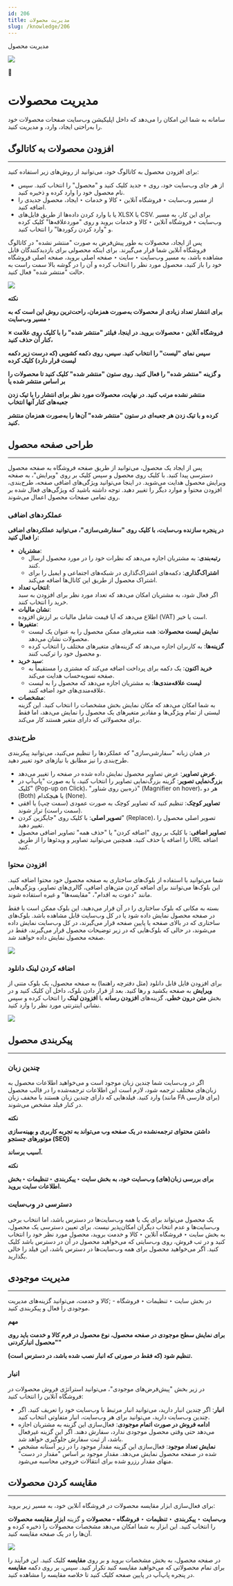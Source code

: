 ```yaml
---
id: 206
title: مدیریت محصولات
slug: /knowledge/206
---
```



 

مدیریت محصول

 

![](https://odoofarsi.com/web/image/2650?access_token=384f7e36-f943-4507-81ef-8e175d9df2ba)

📖

# مدیریت محصولات

سامانه به شما این امکان را می‌دهد که داخل اپلیکیشن وب‌سایت صفحات محصولات خود را به‌راحتی ایجاد، وارد، و مدیریت کنید.

## **افزودن محصولات به کاتالوگ**

---

برای افزودن محصول به کاتالوگ خود، می‌توانید از روش‌های زیر استفاده کنید:

* از هر جای وب‌سایت خود، روی + جدید کلیک کنید و "محصول" را انتخاب کنید. سپس نام محصول خود را وارد کرده و ذخیره کنید.
* از مسیر وب‌سایت ‣ فروشگاه آنلاین ‣ کالا و خدمات ‣ ایجاد، محصول جدیدی را اضافه کنید.
* یا با وارد کردن داده‌ها از طریق فایل‌های XLSX یا CSV. برای این کار، به مسیر وب‌سایت ‣ فروشگاه آنلاین ‣ کالا و خدمات بروید و روی "موردعلاقه‌ها" کلیک کرده و "وارد کردن رکوردها" را انتخاب کنید.

پس از ایجاد، محصولات به طور پیش‌فرض به صورت "منتشر نشده" در کاتالوگ فروشگاه آنلاین شما قرار می‌گیرند. برای اینکه محصولی برای بازدیدکنندگان قابل مشاهده باشد، به مسیر وب‌سایت ‣ سایت ‣ صفحه اصلی بروید، صفحه اصلی فروشگاه خود را باز کنید، محصول مورد نظر را انتخاب کرده و آن را در گوشه بالا سمت راست به حالت "منتشر شده" فعال کنید.

![](https://odoofarsi.com/web/image/2791-e378e5a0/image.png?access_token=a77620cb-913f-45df-8b8c-be25cb2697cb)

**نکته**

**برای انتشار تعداد زیادی از محصولات به‌صورت همزمان، راحت‌ترین روش این است که به مسیر وب‌سایت ‣**

**فروشگاه آنلاین ‣ محصولات بروید. در اینجا، فیلتر "منتشر شده" را با کلیک روی علامت × کنار آن حذف کنید،**

**سپس نمای "لیست" را انتخاب کنید. سپس، روی دکمه کشویی (که درست زیر دکمه لیست قرار دارد) کلیک کرده**

**و گزینه "منتشر شده" را فعال کنید. روی ستون "منتشر شده" کلیک کنید تا محصولات را بر اساس منتشر شده یا**

**منتشر نشده مرتب کنید. در نهایت، محصولات مورد نظر برای انتشار را با تیک زدن جعبه‌های کنار آنها انتخاب**

**کرده و با تیک زدن هر جعبه‌ای در ستون "منتشر شده" آن‌ها را به‌صورت همزمان منتشر کنید.**

## **طراحی صفحه محصول**

---

پس از ایجاد یک محصول، می‌توانید از طریق صفحه فروشگاه به صفحه محصول دسترسی پیدا کنید. با کلیک روی محصول و سپس کلیک بر روی "ویرایش"، به صفحه ویرایش محصول هدایت می‌شوید. در اینجا می‌توانید ویژگی‌های اضافی صفحه، طرح‌بندی، افزودن محتوا و موارد دیگر را تغییر دهید. توجه داشته باشید که ویژگی‌های فعال شده بر روی تمامی صفحات محصول اعمال می‌شوند.

### **عملکردهای اضافی**

**در پنجره سازنده وب‌سایت، با کلیک روی "سفارشی‌سازی"، می‌توانید عملکردهای اضافی را فعال کنید:**

* **مشتریان**:
  + **رتبه‌بندی**: به مشتریان اجازه می‌دهد که نظرات خود را در مورد محصول ارسال کنند.
  + **اشتراک‌گذاری**: دکمه‌های اشتراک‌گذاری در شبکه‌های اجتماعی و ایمیل را برای اشتراک محصول از طریق این کانال‌ها اضافه می‌کند.
* **انتخاب تعداد**:  
  اگر فعال شود، به مشتریان امکان می‌دهد که تعداد مورد نظر برای افزودن به سبد خرید را انتخاب کنند.
* **نشان مالیات**:  
  اطلاع می‌دهد که آیا قیمت شامل مالیات بر ارزش افزوده (VAT) است یا خیر.
* **متغیرها**:
  + **نمایش لیست محصولات**: همه متغیرهای ممکن محصول را به عنوان یک لیست محصولات نشان می‌دهد.
  + **گزینه‌ها**: به کاربران اجازه می‌دهد که گزینه‌های متغیرهای مختلف را انتخاب کرده و محصول خود را ترکیب کنند.
* **سبد خرید**:
  + **خرید اکنون**: یک دکمه برای پرداخت اضافه می‌کند که مشتری را مستقیماً به صفحه تسویه‌حساب هدایت می‌کند.
  + **لیست علاقه‌مندی‌ها**: به مشتریان اجازه می‌دهد که محصول را به لیست علاقه‌مندی‌های خود اضافه کنند.
* **مشخصات**:  
  به شما امکان می‌دهد که مکان نمایش بخش مشخصات را انتخاب کنید. این گزینه لیستی از تمام ویژگی‌ها و مقادیر متغیرهای یک محصول را نمایش می‌دهد، اما فقط برای محصولاتی که دارای متغیر هستند کار می‌کند.

### **طرح‌بندی**

در همان زبانه "سفارشی‌سازی" که عملکردها را تنظیم می‌کنید، می‌توانید پیکربندی طرح‌بندی را نیز مطابق با نیازهای خود تغییر دهید.

* **عرض تصاویر**: عرض تصاویر محصول نمایش داده شده در صفحه را تغییر می‌دهد.
* **بزرگ‌نمایی تصویر**: گزینه بزرگ‌نمایی تصاویر را انتخاب کنید، یا به صورت "پاپ‌آپ در کلیک" (Pop-up on Click)، "ذره‌بین روی شناور" (Magnifier on hover)، هر دو (Both) یا هیچکدام (None).
* **تصاویر کوچک**: تنظیم کنید که تصاویر کوچک به صورت عمودی (سمت چپ) یا افقی (سمت راست) تراز شوند.
* **تصویر اصلی**: با کلیک روی "جایگزین کردن" (Replace)، تصویر اصلی محصول را تغییر دهید.
* **تصاویر اضافی**: با کلیک بر روی "اضافه کردن" یا "حذف همه" تصاویر اضافی محصول را اضافه یا حذف کنید. همچنین می‌توانید تصاویر و ویدئوها را از طریق URL اضافه کنید.

### **افزودن محتوا**

شما می‌توانید با استفاده از بلوک‌های ساختاری به صفحه محصول خود محتوا اضافه کنید. این بلوک‌ها می‌توانند برای اضافه کردن متن‌های اضافی، گالری‌های تصاویر، ویژگی‌هایی مانند "دعوت به اقدام"، "مقایسه‌ها" و غیره استفاده شوند.

بسته به مکانی که بلوک ساختاری را در آن قرار می‌دهید، این بلوک ممکن است یا فقط در صفحه محصول نمایش داده شود یا در کل وب‌سایت قابل مشاهده باشد. بلوک‌های ساختاری که در بالای صفحه یا پایین صفحه قرار می‌گیرند، در کل وب‌سایت نمایش داده می‌شوند، در حالی که بلوک‌هایی که در زیر توضیحات محصول قرار می‌گیرند، فقط در صفحه محصول نمایش داده خواهند شد.

![](https://odoofarsi.com/web/image/2810-4b91d5d8/image.png?access_token=40635584-bf26-4770-b0a5-41892ec8a218)

### **اضافه کردن لینک دانلود**

برای افزودن فایل قابل دانلود (مثل دفترچه راهنما) به صفحه محصول، یک بلوک متنی از **ویرایش** به صفحه بکشید و رها کنید. بعد از قرار دادن بلوک، داخل آن کلیک کنید و در بخش **متن درون خطی**، گزینه‌های **افزودن رسانه** یا **افزودن لینک** را انتخاب کرده و سپس نشانی اینترنتی مورد نظر را وارد کنید.

![](https://odoofarsi.com/web/image/2817-61fadff9/image.png?access_token=6c77eec0-1960-4732-895a-8bdd80615e20)

## **پیکربندی محصول**

---

### **چندین زبان**

اگر در وب‌سایت شما چندین زبان موجود است و می‌خواهید اطلاعات محصول به زبان‌های مختلف ترجمه شود، لازم است این اطلاعات ترجمه‌شده را در قالب محصول وارد کنید. فیلدهایی که دارای چندین زبان هستند با مخفف زبان (مانند FA برای فارسی) در کنار فیلد مشخص می‌شوند.

**نکته**

**داشتن محتوای ترجمه‌نشده در یک صفحه وب می‌تواند به تجربه کاربری و بهینه‌سازی موتورهای جستجو (SEO)**

**آسیب برساند.**

**نکته**

**برای بررسی زبان(های) وب‌سایت خود، به بخش سایت ‣ پیکربندی ‣ تنظیمات ‣ بخش اطلاعات سایت بروید.**

### **دسترسی در وب‌سایت**

یک محصول می‌تواند برای یک یا همه وب‌سایت‌ها در دسترس باشد، اما انتخاب برخی وب‌سایت‌ها و عدم انتخاب دیگران امکان‌پذیر نیست. برای تعیین دسترسی یک محصول، به بخش سایت ‣ فروشگاه آنلاین ‣ کالا و خدمت بروید، محصول مورد نظر خود را انتخاب کنید و در تب فروش، روی وب‌سایتی که می‌خواهید محصول در آن در دسترس باشد کلیک کنید. اگر می‌خواهید محصول برای همه وب‌سایت‌ها در دسترس باشد، این فیلد را خالی بگذارید.

## **مدیریت موجودی**

---

در بخش سایت ‣ تنظیمات ‣ فروشگاه - ;کالا و خدمت، می‌توانید گزینه‌های مدیریت موجودی را فعال و پیکربندی کنید.

**مهم**

**برای نمایش سطح موجودی در صفحه محصول، نوع محصول در فرم کالا و خدمت باید روی "محصول انبارکردنی"**

**تنظیم شود (که فقط در صورتی که انبار نصب شده باشد، در دسترس است).**

### **انبار**

در زیر بخش "پیش‌فرض‌های موجودی"، می‌توانید استراتژی فروش محصولات در فروشگاه آنلاین را انتخاب کنید:

* **انبار**: اگر چندین انبار دارید، می‌توانید انبار مرتبط با وب‌سایت خود را تعریف کنید. اگر چندین وب‌سایت دارید، می‌توانید برای هر وب‌سایت، انبار متفاوتی انتخاب کنید.
* **ادامه فروش در صورت اتمام موجودی**: فعال‌سازی این گزینه به مشتریان اجازه می‌دهد حتی وقتی محصول موجودی ندارد، سفارش دهند. اگر این گزینه غیرفعال باشد، از ثبت سفارش جلوگیری خواهد شد.
* **نمایش تعداد موجود**: فعال‌سازی این گزینه مقدار موجود را در زیر آستانه مشخص شده در صفحه محصول نمایش می‌دهد. مقدار موجود بر اساس "مقدار در دست" منهای مقدار رزرو شده برای انتقالات خروجی محاسبه می‌شود.

## **مقایسه کردن محصولات**

---

برای فعال‌سازی ابزار مقایسه محصولات در فروشگاه آنلاین خود، به مسیر زیر بروید:

**وب‌سایت** ‣ **پیکربندی** ‣ **تنظیمات** ‣ **فروشگاه - محصولات** و گزینه **ابزار مقایسه محصولات** را انتخاب کنید. این ابزار به شما امکان می‌دهد مشخصات محصولات را ذخیره کرده و آن‌ها را در یک صفحه مقایسه کنید.

![](https://odoofarsi.com/web/image/2822-d8a427e8/image.png?access_token=26ae4cfa-d675-481f-8a2c-15587bbc218a)

در صفحه محصول، به بخش مشخصات بروید و بر روی **مقایسه** کلیک کنید. این فرآیند را برای تمام محصولاتی که می‌خواهید مقایسه کنید تکرار کنید. سپس، بر روی دکمه **مقایسه** در پنجره پاپ‌آپ در پایین صفحه کلیک کنید تا خلاصه مقایسه را مشاهده کنید.